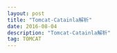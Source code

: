 ```yaml
---
layout: post
title: "Tomcat-Catainla解析"
date: 2016-08-04
description: "Tomcat-Catainla解析"
tag: TOMCAT
---   
```



